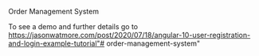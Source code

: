 Order Management System

To see a demo and further details go to https://jasonwatmore.com/post/2020/07/18/angular-10-user-registration-and-login-example-tutorial"# order-management-system" 
